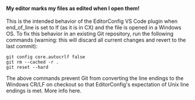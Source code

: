 #### My editor marks my files as edited when I open them!

This is the intended behavior of the EditorConfig VS Code plugin when end_of_line is set to lf (as it is in CX) and the file is opened in a Windows OS. To fix this behavior in an existing Git repository, run the following commands (warning: this will discard all current changes and revert to the last commit):
```
git config core.autocrlf false 
git rm --cached -r . 
git reset --hard
```
The above commands prevent Git from converting the line endings to the Windows CR/LF on checkout so that EditorConfig's expectation of Unix line endings is met. More info here.
